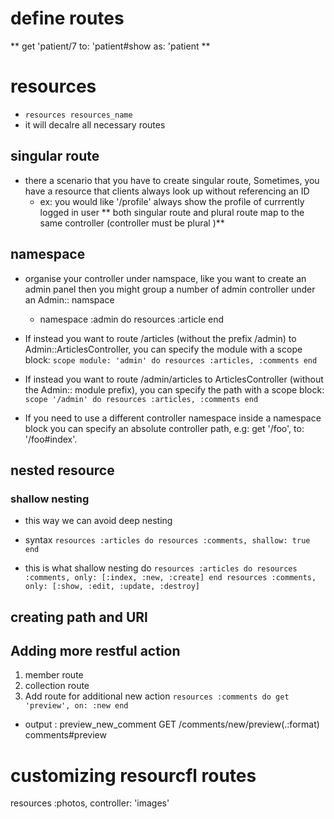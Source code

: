 # define routes 
** get 'patient/7 to: 'patient#show as: 'patient **

# resources

- `resources resources_name`
- it will decalre all necessary routes 

## singular route 
- there a scenario that you have to create singular route, Sometimes, you have a resource that clients always look up without referencing an ID
  - ex:   you would like '/profile' always show the profile of currrently logged in user 
** both singular route and plural route map to the same controller (controller must be plural )**

## namespace
-  organise your controller under namspace, like you want to create an admin panel then you might group a number of admin controller under an Admin:: namspace 
   -  namespace :admin do 
        resources :article 
      end 
- If instead you want to route /articles (without the prefix /admin) to Admin::ArticlesController, you can specify the module with a scope block:
  ` scope module: 'admin' do
     resources :articles, :comments
    end
  `
-  If instead you want to route /admin/articles to ArticlesController (without the Admin:: module prefix), you can specify the path with a scope block:
   ` scope '/admin' do
      resources :articles, :comments
     end
   `

- If you need to use a different controller namespace inside a namespace block you can specify an absolute controller path, e.g: get '/foo', to: '/foo#index'.

## nested resource 


### shallow nesting 
- this way we can avoid deep nesting 
- syntax 
  ` resources :articles do
      resources :comments, shallow: true
    end
`


- this is what shallow nesting do 
` resources :articles do
  resources :comments, only: [:index, :new, :create]
end
resources :comments, only: [:show, :edit, :update, :destroy]
`

## creating path and URl 


## Adding more restful action 
1. member route 
2. collection route 
3. Add route for additional new action 
      `resources :comments do
        get 'preview', on: :new
       end
      `
  - output :  preview_new_comment GET    /comments/new/preview(.:format)      comments#preview


# customizing resourcfl routes 
resources :photos, controller: 'images'
